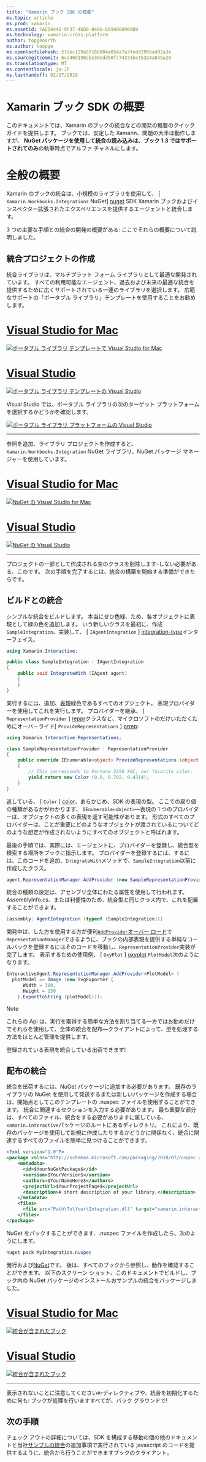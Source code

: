 ```yaml
---
title: "Xamarin ブック SDK の概要"
ms.topic: article
ms.prod: xamarin
ms.assetid: FAED4445-9F37-46D8-B408-E694060969B9
ms.technology: xamarin-cross-platform
author: topgenorth
ms.author: toopge
ms.openlocfilehash: 57dec129a5f16b004e054a7a3fedd296bad92a3e
ms.sourcegitcommit: 6cd40d190abe38edd50fc74331be15324a845a28
ms.translationtype: MT
ms.contentlocale: ja-JP
ms.lasthandoff: 02/27/2018
---
```

# <a name="getting-started-with-the-xamarin-workbooks-sdk"></a>Xamarin ブック SDK の概要

このドキュメントでは、Xamarin のブックの統合などの開発の概要のクイック ガイドを提供します。 ブックでは、安定した Xamarin、問題の大半は動作しますが、 **NuGet パッケージを使用して統合の読み込みは、ブック 1.3 ではサポートされてのみ**の執筆時点でアルファ チャネルにします。

# <a name="general-overview"></a>全般の概要

Xamarin のブックの統合は、小規模のライブラリを使用して、 [ `Xamarin.Workbooks.Integrations` NuGet] [ nuget] SDK Xamarin ブックおよびインスペクター拡張されたエクスペリエンスを提供するエージェントと統合します。

3 つの主要な手順との統合の開発の概要がある: ここでそれらの概要について説明しました。

## <a name="creating-the-integration-project"></a>統合プロジェクトの作成

統合ライブラリは、マルチプラット フォーム ライブラリとして最適な開発されています。 すべての利用可能なエージェント、過去および未来の最適な統合を提供するために広くサポートされている一連のライブラリを選択します。 広範なサポートの「ポータブル ライブラリ」テンプレートを使用することをお勧めします。

# <a name="visual-studio-for-mactabvsmac"></a>[Visual Studio for Mac](#tab/vsmac)

[![ポータブル ライブラリ テンプレートで Visual Studio for Mac](images/xamarin-studio-pcl.png)](images/xamarin-studio-pcl.png)

# <a name="visual-studiotabvswin"></a>[Visual Studio](#tab/vswin)

[![ポータブル ライブラリ テンプレートの Visual Studio](images/visual-studio-pcl.png)](images/visual-studio-pcl.png)

Visual Studio では、ポータブル ライブラリの次のターゲット プラットフォームを選択するかどうかを確認します。

[![ポータブル ライブラリ プラットフォームの Visual Studio](images/visual-studio-pcl-platforms.png)](images/visual-studio-pcl-platforms.png)

-----

参照を追加、ライブラリ プロジェクトを作成すると、 `Xamarin.Workbooks.Integration` NuGet ライブラリ、NuGet パッケージ マネージャーを使用しています。

# <a name="visual-studio-for-mactabvsmac"></a>[Visual Studio for Mac](#tab/vsmac)

[![NuGet の Visual Studio for Mac](images/xamarin-studio-nuget.png)](images/xamarin-studio-nuget.png)

# <a name="visual-studiotabvswin"></a>[Visual Studio](#tab/vswin)

[![NuGet の Visual Studio](images/visual-studio-nuget.png)](images/visual-studio-nuget.png)

-----

プロジェクトの一部として作成される空のクラスを削除します-しない必要がある、このです。 次の手順を完了するには、統合の構築を開始する準備ができたらです。

## <a name="building-an-integration"></a>ビルドとの統合

シンプルな統合をビルドします。 本当にぜひ色緑、ため、各オブジェクトに表現として緑の色を追加します。 いう新しいクラスを最初に、作成`SampleIntegration`、実装して、 [ `IAgentIntegration` ] [ integration-type]インターフェイス。

```csharp
using Xamarin.Interactive;

public class SampleIntegration : IAgentIntegration
{
    public void IntegrateWith (IAgent agent)
    {
    }
}
```

実行するには、追加、[表現](~/tools/workbooks/sdk/representations.md)緑色であるすべてのオブジェクト。 表現プロバイダーを使用してこれを実行します。 プロバイダーを継承、 [ `RepresentationProvider` ] [ reppr]クラスなど、マイクロソフトのだけいただくためにオーバーライド[ `ProvideRepresentations` ] [ prrep]:

```csharp
using Xamarin.Interactive.Representations;

class SampleRepresentationProvider : RepresentationProvider
{
    public override IEnumerable<object> ProvideRepresentations (object obj)
    {
        // This corresponds to Pantone 2250 XGC, our favorite color.
        yield return new Color (0.0, 0.702, 0.4314);
    }
}
```

返している、 [ `Color` ] [ color]、あらかじめ、SDK の表現の型。
ここでの戻り値の種類があるかがわかります、 `IEnumerable<object>`&mdash;表現の 1 つのプロバイダーは、オブジェクトの多くの表現を返す可能性があります。 形式のすべてのプロバイダーは、ことが重要にどのようなオブジェクトが渡されているについてどのような想定が作成されないようにすべてのオブジェクトと呼ばれます。

最後の手順では、実際には、エージェントに、プロバイダーを登録し、統合型を検索する場所をブックに指示します。 プロバイダーを登録するには、するには、このコードを追加、`IntegrateWith`メソッドで、`SampleIntegration`以前に作成したクラス。

```csharp
agent.RepresentationManager.AddProvider (new SampleRepresentationProvider ());
```

統合の種類の設定は、アセンブリ全体にわたる属性を使用して行われます。 AssemblyInfo.cs、または利便性のため、統合型と同じクラス内で、これを配置することができます。

```csharp
[assembly: AgentIntegration (typeof (SampleIntegration))]
````

開発中は、した方を使用する方が便利[`AddProvider`オーバー ロード][ addprovider]で`RepresentationManager`できるように、ブックの内部表現を提供する単純なコールバックを登録するにはそのコードを移動し、`RepresentationProvider`実装が完了します。 表示するための使用例、 [ `OxyPlot` ] [ oxyplot] `PlotModel`次のようになります。

```csharp
InteractiveAgent.RepresentationManager.AddProvider<PlotModel> (
  plotModel => Image (new SvgExporter {
      Width = 300,
      Height = 250
    }.ExportToString (plotModel)));
```

> [!NOTE]
> これらの Api は、実行を取得する簡単な方法を割り当てる一方ではお勧めだけでそれらを使用して、全体の統合を配布&mdash;クライアントによって、型を処理する方法をほとんど管理を提供します。

登録されている表現を統合している出荷できます!

## <a name="shipping-your-integration"></a>配布の統合

統合を出荷するには、NuGet パッケージに追加する必要があります。
既存のライブラリの NuGet を使用して発送するまたは新しいパッケージを作成する場合は、開始点としてこのテンプレートの .nuspec ファイルを使用することができます。
統合に関連するセクションを入力する必要があります。 最も重要な部分は、すべてのファイル、統合をする必要がありますに属している、`xamarin.interactive`パッケージのルートにあるディレクトリ。 これにより、既存のパッケージを使用して新規に作成したりするかどうかに関係なく、統合に関連するすべてのファイルを簡単に見つけることができます。

```xml
<?xml version="1.0"?>
<package xmlns="http://schemas.microsoft.com/packaging/2010/07/nuspec.xsd">
    <metadata>
      <id>$YourNuGetPackage$</id>
      <version>$YourVersion$</version>
      <authors>$YourNameHere$</authors>
      <projectUrl>$YourProjectPage$</projectUrl>
      <description>A short description of your library.</description>
    </metadata>
    <files>
      <file src="Path\To\Your\Integration.dll" target="xamarin.interactive" />
    </files>
</package>
```

NuGet をパックすることができます、.nuspec ファイルを作成したら、次のようにします。

```csharp
nuget pack MyIntegration.nuspec
```

発行および[NuGet][nugetorg]です。 後は、すべてのブックから参照し、動作を確認することができます。 以下のスクリーン ショット、このドキュメントでビルドし、ブック内の NuGet パッケージのインストールおサンプルの統合をパッケージしました。

# <a name="visual-studio-for-mactabvsmac"></a>[Visual Studio for Mac](#tab/vsmac)

[![統合が含まれたブック](images/mac-workbooks-integrated.png)](images/mac-workbooks-integrated.png)

# <a name="visual-studiotabvswin"></a>[Visual Studio](#tab/vswin)

[![統合が含まれたブック](images/windows-workbooks-integrated.png)](images/windows-workbooks-integrated.png)

-----

表示されないことに注意してください`#r`ディレクティブや、統合を初期化するために何も: ブックが処理を行いますすべてが、バック グラウンドで!

## <a name="next-steps"></a>次の手順

チェック アウトの詳細については、SDK を構成する移動の個の他のドキュメントと当社[サンプルの統合](~/tools/workbooks/samples/index.md)の追加事項で実行されている javascript のコードを提供するように、統合から行うことができますブックのクライアント。

[integration-type]: /api/type/Xamarin.Interactive.IAgentIntegration/
[repman-api]: /api/type/Xamarin.Interactive.Representations.IRepresentationManager/
[color]: /api/type/Xamarin.Interactive.Representations.Color/
[xir]: /api/namespace/Xamarin.Interactive.Representations/
[reppr]: /api/type/Xamarin.Interactive.Representations.RepresentationProvider/
[prrep]: /api/member/Xamarin.Interactive.Representations.RepresentationProvider.ProvideRepresentations/p/System.Object/
[nugetorg]: https://nuget.org
[nuget]: https://nuget.org/packages/Xamarin.Workbooks.Integration
[addprovider]: /api/member/Xamarin.Interactive.Representations.IRepresentationManager.AddProvider/
[oxyplot]: http://www.oxyplot.org/
